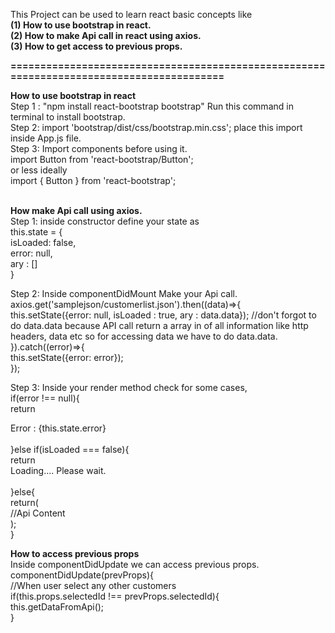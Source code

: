 This Project can be used to learn react basic concepts like <br />
<b>
(1) How to use bootstrap in react. <br />
(2) How to make Api call in react using axios. <br />
(3) How to get access to previous props. <br />

=========================================================================================
</b>

<b>How to use bootstrap in react</b> <br />
Step 1 : "npm install react-bootstrap bootstrap" Run this command in terminal to install bootstrap. <br />
Step 2: import 'bootstrap/dist/css/bootstrap.min.css'; place this import inside App.js file. <br />
Step 3: Import components before using it. <br />
import Button from 'react-bootstrap/Button'; <br />
or less ideally <br />
import { Button } from 'react-bootstrap'; <br /><br />

<b>How make Api call using axios.</b><br />
Step 1: inside constructor define your state as <br />
this.state = { <br />
    isLoaded: false, <br />
    error: null, <br />
    ary : [] <br />
} <br />

Step 2: Inside componentDidMount Make your Api call. <br />
axios.get('samplejson/customerlist.json').then((data)=>{  <br />
    this.setState({error: null, isLoaded : true, ary : data.data}); //don't forgot to do data.data because API call return a array in of all information like http headers, data etc so for accessing data we have to do data.data. <br />
}).catch((error)=>{ <br />
    this.setState({error: error}); <br />
});  <br />

Step 3: Inside your render method check for some cases, <br />
if(error !== null){ <br />
    return <div>Error : {this.state.error}</div> <br />
}else if(isLoaded === false){ <br />
    return <div>Loading.... Please wait.</div> <br />
}else{ <br />
    return( <br />
        //Api Content <br />
    ); <br />
} <br />


<b>How to access previous props</b> <br />
Inside componentDidUpdate we can access previous props. <br />
componentDidUpdate(prevProps){<br />
//When user select any other customers <br />
if(this.props.selectedId !== prevProps.selectedId){ <br />
    this.getDataFromApi(); <br />
} <br />

